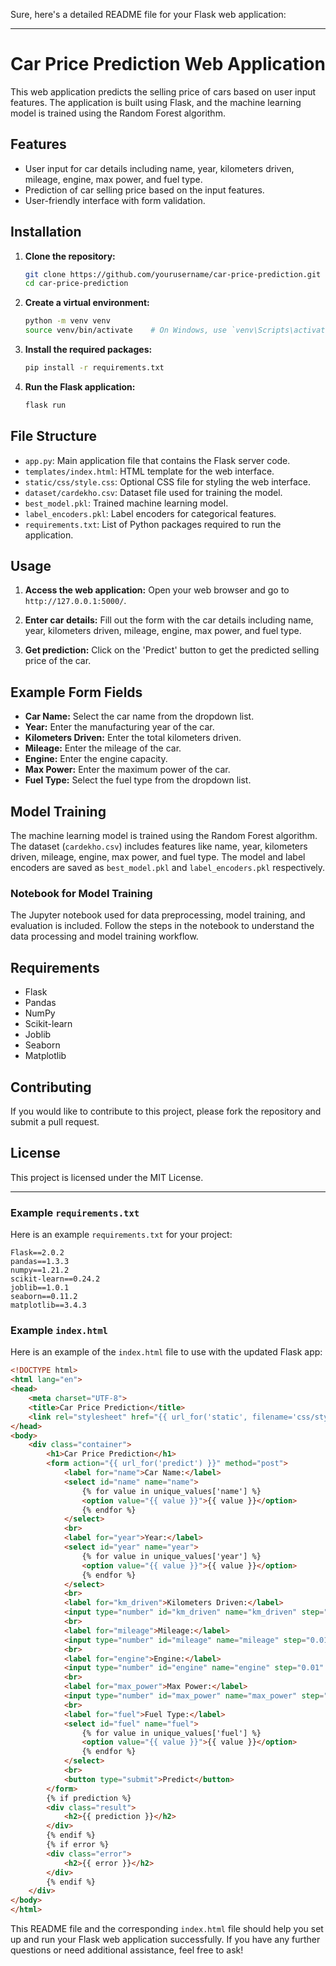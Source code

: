 Sure, here's a detailed README file for your Flask web application:

---

# Car Price Prediction Web Application

This web application predicts the selling price of cars based on user input features. The application is built using Flask, and the machine learning model is trained using the Random Forest algorithm.

## Features

- User input for car details including name, year, kilometers driven, mileage, engine, max power, and fuel type.
- Prediction of car selling price based on the input features.
- User-friendly interface with form validation.

## Installation

1. **Clone the repository:**
    ```sh
    git clone https://github.com/yourusername/car-price-prediction.git
    cd car-price-prediction
    ```

2. **Create a virtual environment:**
    ```sh
    python -m venv venv
    source venv/bin/activate    # On Windows, use `venv\Scripts\activate`
    ```

3. **Install the required packages:**
    ```sh
    pip install -r requirements.txt
    ```

4. **Run the Flask application:**
    ```sh
    flask run
    ```

## File Structure

- `app.py`: Main application file that contains the Flask server code.
- `templates/index.html`: HTML template for the web interface.
- `static/css/style.css`: Optional CSS file for styling the web interface.
- `dataset/cardekho.csv`: Dataset file used for training the model.
- `best_model.pkl`: Trained machine learning model.
- `label_encoders.pkl`: Label encoders for categorical features.
- `requirements.txt`: List of Python packages required to run the application.

## Usage

1. **Access the web application:**
    Open your web browser and go to `http://127.0.0.1:5000/`.

2. **Enter car details:**
    Fill out the form with the car details including name, year, kilometers driven, mileage, engine, max power, and fuel type.

3. **Get prediction:**
    Click on the 'Predict' button to get the predicted selling price of the car.

## Example Form Fields

- **Car Name:** Select the car name from the dropdown list.
- **Year:** Enter the manufacturing year of the car.
- **Kilometers Driven:** Enter the total kilometers driven.
- **Mileage:** Enter the mileage of the car.
- **Engine:** Enter the engine capacity.
- **Max Power:** Enter the maximum power of the car.
- **Fuel Type:** Select the fuel type from the dropdown list.

## Model Training

The machine learning model is trained using the Random Forest algorithm. The dataset (`cardekho.csv`) includes features like name, year, kilometers driven, mileage, engine, max power, and fuel type. The model and label encoders are saved as `best_model.pkl` and `label_encoders.pkl` respectively.

### Notebook for Model Training

The Jupyter notebook used for data preprocessing, model training, and evaluation is included. Follow the steps in the notebook to understand the data processing and model training workflow.

## Requirements

- Flask
- Pandas
- NumPy
- Scikit-learn
- Joblib
- Seaborn
- Matplotlib

## Contributing

If you would like to contribute to this project, please fork the repository and submit a pull request.

## License

This project is licensed under the MIT License.

---

### Example `requirements.txt`

Here is an example `requirements.txt` for your project:

```
Flask==2.0.2
pandas==1.3.3
numpy==1.21.2
scikit-learn==0.24.2
joblib==1.0.1
seaborn==0.11.2
matplotlib==3.4.3
```

### Example `index.html`

Here is an example of the `index.html` file to use with the updated Flask app:

```html
<!DOCTYPE html>
<html lang="en">
<head>
    <meta charset="UTF-8">
    <title>Car Price Prediction</title>
    <link rel="stylesheet" href="{{ url_for('static', filename='css/style.css') }}">
</head>
<body>
    <div class="container">
        <h1>Car Price Prediction</h1>
        <form action="{{ url_for('predict') }}" method="post">
            <label for="name">Car Name:</label>
            <select id="name" name="name">
                {% for value in unique_values['name'] %}
                <option value="{{ value }}">{{ value }}</option>
                {% endfor %}
            </select>
            <br>
            <label for="year">Year:</label>
            <select id="year" name="year">
                {% for value in unique_values['year'] %}
                <option value="{{ value }}">{{ value }}</option>
                {% endfor %}
            </select>
            <br>
            <label for="km_driven">Kilometers Driven:</label>
            <input type="number" id="km_driven" name="km_driven" step="0.01" required>
            <br>
            <label for="mileage">Mileage:</label>
            <input type="number" id="mileage" name="mileage" step="0.01" required>
            <br>
            <label for="engine">Engine:</label>
            <input type="number" id="engine" name="engine" step="0.01" required>
            <br>
            <label for="max_power">Max Power:</label>
            <input type="number" id="max_power" name="max_power" step="0.01" required>
            <br>
            <label for="fuel">Fuel Type:</label>
            <select id="fuel" name="fuel">
                {% for value in unique_values['fuel'] %}
                <option value="{{ value }}">{{ value }}</option>
                {% endfor %}
            </select>
            <br>
            <button type="submit">Predict</button>
        </form>
        {% if prediction %}
        <div class="result">
            <h2>{{ prediction }}</h2>
        </div>
        {% endif %}
        {% if error %}
        <div class="error">
            <h2>{{ error }}</h2>
        </div>
        {% endif %}
    </div>
</body>
</html>
```

This README file and the corresponding `index.html` file should help you set up and run your Flask web application successfully. If you have any further questions or need additional assistance, feel free to ask!